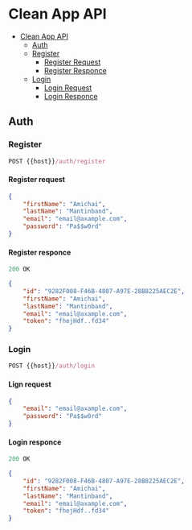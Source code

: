 # Clean App API

- [Clean App API](#clean-app-api)
    - [Auth](#auth)
	- [Register](#register)
    	- [Register Request](#register-request)
    	- [Register Responce](#register-responce)
	- [Login](#login)
    	- [Login Request](#login-request)
    	- [Login Responce](#login-responce)

## Auth

### Register

```js
POST {{host}}/auth/register
```

#### Register request

```json
{
	"firstName": "Amichai",
	"lastName": "Mantinband",
	"email": "email@axample.com",
	"password": "Pa$$w0rd"
}
```
#### Register responce

```js
200 OK
```

```json
{
	"id": "9282F008-F46B-4807-A97E-28B8225AEC2E",
	"firstName": "Amichai",
	"lastName": "Mantinband",
	"email": "email@axample.com",
	"token": "fhejHdf..fd34"
}
```
### Login

```js
POST {{host}}/auth/login
```

#### Lign request

```json
{
	"email": "email@axample.com",
	"password": "Pa$$w0rd"
}
```
#### Login responce

```js
200 OK
```

```json
{
	"id": "9282F008-F46B-4807-A97E-28B8225AEC2E",
	"firstName": "Amichai",
	"lastName": "Mantinband",
	"email": "email@axample.com",
	"token": "fhejHdf..fd34"
}
```


